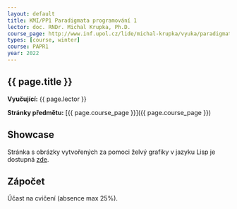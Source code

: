 ```yaml
---
layout: default
title: KMI/PP1 Paradigmata programování 1
lector: doc. RNDr. Michal Krupka, Ph.D.
course_page: http://www.inf.upol.cz/lide/michal-krupka/vyuka/paradigmata-programovani-1
types: [course, winter]
course: PAPR1
year: 2022
---
```


## {{ page.title }}
**Vyučující:** {{ page.lector }}

**Stránky předmětu:** [{{ page.course_page }}]({{ page.course_page }})

## Showcase
Stránka s obrázky vytvořených za pomoci želvý grafiky v jazyku Lisp je dostupná [zde](/teaching/showcase).

## Zápočet
Účast na cvičení (absence max 25%).
